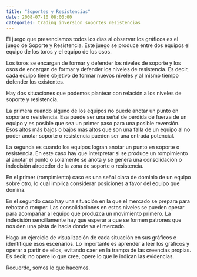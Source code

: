 ```yaml
---
title: "Soportes y Resistencias"
date: 2008-07-10 08:00:00
categories: trading inversion soportes resistencias
---
```

El juego que presenciamos todos los días al observar los gráficos es el juego de Soporte y Resistencia. Este juego se produce entre dos equipos el equipo de los toros y el equipo de los osos.

Los toros se encargan de formar y defender los niveles de soporte y los osos de encargan de formar y defender los niveles de resistencia. Es decir, cada equipo tiene objetivo de formar nuevos niveles y al mismo tiempo defender los existentes. 

Hay dos situaciones que podemos plantear con relación a los niveles de soporte y resistencia. 

La primera cuando alguno de los equipos no puede anotar un punto en soporte o resistencia. Esa puede ser una señal de pérdida de fuerza de un equipo y es posible que sea un primer paso para una posible reversión. Esos altos más bajos o bajos más altos que son una falla de un equipo al no poder anotar soporte o resistencia pueden ser una entrada potencial.

La segunda es cuando los equipos logran anotar un punto en soporte o resistencia. En este caso hay que interpretar si se produce un rompimiento al anotar el punto o solamente se anota y se genera una consolidación o indecisión alrededor de la zona de soporte o resistencia.

En el primer (rompimiento) caso es una señal clara de dominio de un equipo sobre otro, lo cual implica considerar posiciones a favor del equipo que domina.

En el segundo caso hay una situación en la que el mercado se prepara para rebotar o romper. Las consolidaciones en estos niveles se pueden operar para acompañar al equipo que produzca un movimiento primero. La indecisión sencillamente hay que esperar a que se formen patrones que nos den una pista de hacia donde va el mercado.

Haga un ejercicio de visualización de cada situación en sus gráficos e identifique esos escenarios. Lo importante es aprender a leer los gráficos y operar a partir de ellos, evitando caer en la trampa de las creencias propias. Es decir, no opere lo que cree, opere lo que le indican las evidencias.

Recuerde, somos lo que hacemos.